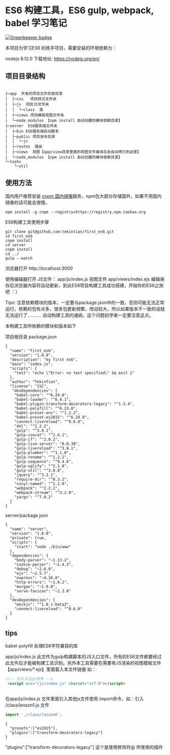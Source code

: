 #  ES6 构建工具，ES6 gulp, webpack, babel 学习笔记

[![Greenkeeper badge](https://badges.greenkeeper.io/tekintian/first_es6.svg)](https://greenkeeper.io/)



本项目为学习ES6 的练手项目，需要安装的环境依赖为：

nodejs  8.12.0    下载地址:  https://nodejs.org/en/ 

## 项目目录结构

~~~shell

├─app  开发的项目文件存放目录
│  ├─css   项目样式文件夹
│  ├─js  项目JS文件夹
│  │  └─class  类
│  ├─views 项目模板视图文件夹
│  └─node_modules 【npm install 自动创建的模块依赖目录】
├─server  ES6服务端文件夹
│  ├─bin ES6服务端启动脚本
│  ├─public 项目发布目录
│  │  └─js
│  ├─routes  路由
│  ├─views  视图【app/view目录里面的视图文件编译后会自动拷贝到这里】
│  └─node_modules 【npm install 自动创建的模块依赖目录】
└─tasks
    └─util
~~~

## 使用方法

国内用户推荐安装 [cnpm 国内镜像](http://npm.taobao.org/)服务，npm包大部分存储国外，如果不用国内镜像的话可能会很慢。

~~~shell
npm install -g cnpm --registry=https://registry.npm.taobao.org
~~~

ES6构建工具使用步骤

~~~git
git clone git@github.com:tekintian/first_es6.git
cd first_es6
cnpm install
cd server
cnpm install
cd ../
gulp --watch
~~~

浏览器打开  http://localhost:3000

使用编辑器打开  JS文件： app/js/index.js     视图文件   app/views/index.ejs   编辑保存后浏览器内容将自动更新，到此ES6项目构建工具成功搭建，开始你的ES6之旅吧 ：）



Tips: 注意依赖模块的版本，一定要与package.json中的一致，否则可能无法正常运行，依赖的包有点多，很多包更新频繁，改动较大，所以如果版本不一致的话就无法运行了...........   自动构建工具的通病，这个问题初学者一定要注意这点。



本构建工具所依赖的模块和版本如下

项目根目录 package.json

~~~shell
{
  "name": "first_es6",
  "version": "1.0.0",
  "description": "my first es6",
  "main": "index.js",
  "scripts": {
    "test": "echo \"Error: no test specified\" && exit 1"
  },
  "author": "TekinTian",
  "license": "ISC",
   "devDependencies": {
    "babel-core": "^6.24.0",
    "babel-loader": "^6.4.1",
    "babel-plugin-transform-decorators-legacy": "^1.3.4",
    "babel-polyfill": "^6.23.0",
    "babel-preset-env": "^1.2.2",
    "babel-preset-es2015": "^6.24.0",
    "connect-livereload": "^0.6.0",
    "del": "^2.2.2",
    "gulp": "^3.9.1",
    "gulp-concat": "^2.6.1",
    "gulp-if": "^2.0.2",
    "gulp-live-server": "0.0.30",
    "gulp-livereload": "^3.8.1",
    "gulp-plumber": "^1.1.0",
    "gulp-rename": "^1.2.2",
    "gulp-sequence": "^0.4.6",
    "gulp-uglify": "^2.1.0",
    "gulp-util": "^3.0.8",
    "jquery": "^3.2.1",
    "require-dir": "^0.3.1",
    "vinyl-named": "^1.1.0",
    "webpack": "^2.2.1",
    "webpack-stream": "^3.2.0",
    "yargs": "^7.0.2"
  }
}

~~~



server/package.json

~~~shell
{
  "name": "server",
  "version": "1.0.0",
  "private": true,
  "scripts": {
    "start": "node ./bin/www"
  },
  "dependencies": {
    "body-parser": "~1.13.2",
    "cookie-parser": "~1.4.3",
    "debug": "~2.6.9",
    "ejs": "~2.5.7",
    "express": "~4.16.0",
    "http-errors": "~1.6.2",
    "morgan": "~1.9.0",
    "serve-favicon": "~2.3.0"
  },
  "devDependencies": {
    "mockjs": "^1.0.1-beta3",
    "connect-livereload": "^0.6.0"
  }
}
~~~

## tips
babel-polyfill 处理ES6字符兼容的库

app/js/index.js  此文件为gulp构建脚本的JS入口文件，所有的ES6文件都要经过此文件后才能被构建工具识别。另外本工具需要在需要有JS渲染的视图模板文件【app/views/*.ejs】里面载入本文件链接 如：

~~~html
<!-- 引入入口js文件 -->
 <script src="/js/index.js" charset="utf-8"></script>
 
~~~

在app/js/index.js 文件里面引入其他js文件使用 import命令，如：引入 /class/lesson1.js 文件

~~~js
import './class/lesson6';
~~~

~~~babelrc
{
  "presets":["es2015"],
  "plugins":["transform-decorators-legacy"]
}
~~~

"plugins":["transform-decorators-legacy"] 这个是使用修饰符@ 所使用的插件







